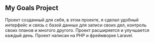 ## My Goals Project

Проект созданный для себя, в этом проекте, я сделал удобный интерфейс и связь с базой данных для записи своих дел, контроль своих планов и многого другого.
Проект расширяется и улучшается каждый день.
Проект написан на PHP и фреймворке Laravel.
